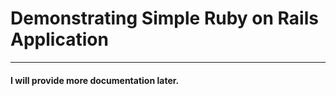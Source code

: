 # Demonstrating Simple Ruby on Rails Application

----

#### I will provide more documentation later.
